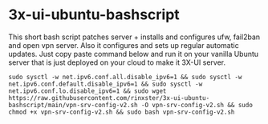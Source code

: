 # 3x-ui-ubuntu-bashscript

This short bash script patches server + installs and configures ufw, fail2ban and open vpn server.
Also it configures and sets up regular  automatic updates.
Just copy paste command below and run it on your vanilla Ubuntu server that is just deployed on your cloud to make it 3X-UI server.

```
sudo sysctl -w net.ipv6.conf.all.disable_ipv6=1 && sudo sysctl -w net.ipv6.conf.default.disable_ipv6=1 && sudo sysctl -w net.ipv6.conf.lo.disable_ipv6=1 && sudo wget https://raw.githubusercontent.com/rinxster/3x-ui-ubuntu-bashscript/main/vpn-srv-config-v2.sh -O vpn-srv-config-v2.sh && sudo chmod +x vpn-srv-config-v2.sh && sudo bash vpn-srv-config-v2.sh
```
